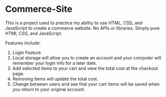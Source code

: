 # Commerce-Site
This is a project used to practice my ability to use HTML, CSS, and JavaScript to create a commerce website.
No APIs or libraries. Simply pure HTMl, CSS, and JavaScript.

Features include: 
  1) Login Feature
  2) Local storage will allow you to create an account and your computer will remember your login info for a later date.
  3) Add selected items to your cart and view the total cost at the checkout page.
  4) Removing items will update the total cost.
  5) Change between users and see that your cart items will be saved when you return to your original account.
